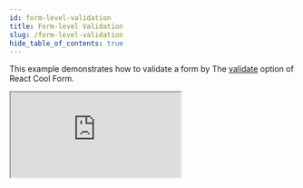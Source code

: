 ```yaml
---
id: form-level-validation
title: Form-level Validation
slug: /form-level-validation
hide_table_of_contents: true
---
```


This example demonstrates how to validate a form by The [validate](./use-form#validate) option of React Cool Form.

<iframe src="https://codesandbox.io/embed/rcf-form-level-validation-2if7r?fontsize=14&hidenavigation=1&theme=dark"
  style={{ width: "100%", height: "500px", border: "0", borderRadius: "4px",  overflow: "hidden" }}
  title="RCF - Form-level Validation"
  allow="accelerometer; ambient-light-sensor; camera; encrypted-media; geolocation; gyroscope; hid; microphone; midi; payment; usb; vr; xr-spatial-tracking"
  sandbox="allow-forms allow-modals allow-popups allow-presentation allow-same-origin allow-scripts"
></iframe>
